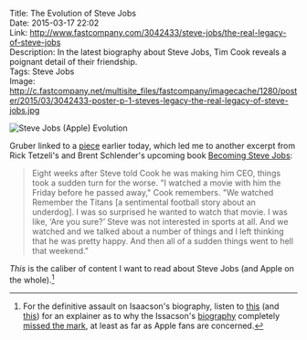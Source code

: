Title: The Evolution of Steve Jobs  
Date: 2015-03-17 22:02  
Link: http://www.fastcompany.com/3042433/steve-jobs/the-real-legacy-of-steve-jobs  
Description: In the latest biography about Steve Jobs, Tim Cook reveals a poignant detail of their friendship.  
Tags: Steve Jobs  
Image: http://c.fastcompany.net/multisite_files/fastcompany/imagecache/1280/poster/2015/03/3042433-poster-p-1-steves-legacy-the-real-legacy-of-steve-jobs.jpg  

![Steve Jobs (Apple) Evolution](http://c.fastcompany.net/multisite_files/fastcompany/imagecache/1280/poster/2015/03/3042433-poster-p-1-steves-legacy-the-real-legacy-of-steve-jobs.jpg "Steve Jobs (Apple) Evolution")

Gruber linked to a [piece][1] earlier today, which led me to another excerpt from Rick Tetzeli's and Brent Schlender's upcoming book [Becoming Steve Jobs][2]:

> Eight weeks after Steve told Cook he was making him CEO, things took a sudden turn for the worse. "I watched a movie with him the Friday before he passed away," Cook remembers. "We watched Remember the Titans [a sentimental football story about an underdog]. I was so surprised he wanted to watch that movie. I was like, ‘Are you sure?’ Steve was not interested in sports at all. And we watched and we talked about a number of things and I left thinking that he was pretty happy. And then all of a sudden things went to hell that weekend."

*This* is the caliber of content I want to read about Steve Jobs (and Apple on the whole).[^1]

[^1]: For the definitive assault on Isaacson's biography, listen to [this][a] (and [this][b]) for an explainer as to why the Issacson's [biography][c] completely [missed the mark][d], at least as far as Apple fans are concerned.

[a]: http://5by5.tv/hypercritical/42 "Hypercritical, episode 42"
[b]: http://5by5.tv/hypercritical/43 "Hypercritical, episode 43"
[c]: http://amazon.com/dp/1442369051 "Audiobook version of Walter Isaacson's 'Steve Jobs' on Amazon"
[d]: http://www.marco.org/2012/02/15/walter-isaacsons-steve-jobs "Marco's take on Walter Isaacson's 'Steve Jobs'"

[1]: http://daringfireball.net/linked/2015/03/17/jobs-cook "John Gruber's link to an excerpt from 'Becoming Steve Jobs'"
[2]: http://amazon.com/dp/0385347405/?tag=theov0c-20 "'Becoming Steve Jobs' by Brent Schlender and Rick Tetzeli on Amazon"